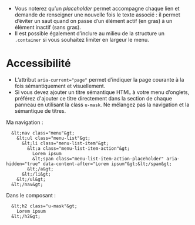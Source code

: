 - Vous noterez qu’un <i>placeholder</i> permet accompagne chaque lien et demande de renseigner une nouvelle fois le texte associé : il permet d‘éviter un saut quand on passe d’un élément actif (en gras) à un élément inactif (sans gras).
- Il est possible également d’inclure au milieu de la structure un `.container` si vous souhaitez limiter en largeur le menu.

# Accessibilité

- L’attribut `aria-current="page"` permet d’indiquer la page courante à la fois sémantiquement et visuellement.
- Si vous devez ajouter un titre sémantique HTML à votre menu d’onglets, préférez d'ajouter ce titre directement dans la section de chaque panneau en utilisant la class `u-mask`. Ne mélangez pas la navigation et la sémantique de titres.

Ma navigation :

```mod-code
  &lt;nav class="menu"&gt;
    &lt;ul class="menu-list"&gt;
      &lt;li class="menu-list-item"&gt;
        &lt;a class="menu-list-item-action"&gt;
          Lorem ipsum
          &lt;span class="menu-list-item-action-placeholder" aria-hidden="true" data-content-after="Lorem ipsum"&gt;&lt;/span&gt;
        &lt;/a&gt;
      &lt;/li&gt;
    &lt;/ul&gt;
  &lt;/nav&gt;
```

Dans le composant :

```mod-code
  &lt;h2 class="u-mask"&gt;
    Lorem ipsum
  &lt;/h2&gt;
```